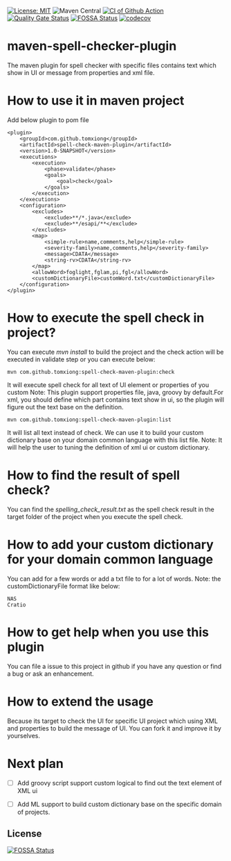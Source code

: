[![License: MIT](https://img.shields.io/badge/License-MIT-blue.svg)](https://raw.githubusercontent.com/tomxiong/spell-check-maven-plugin/main/LICENSE)
![Maven Central](https://img.shields.io/maven-central/v/com.github.tomxiong/spell-check-maven-plugin)
[![CI of Github Action](https://github.com/tomxiong/spell-check-maven-plugin/actions/workflows/maven.yml/badge.svg)](https://github.com/tomxiong/spell-check-maven-plugin/actions/workflows/maven.yml)
[![Quality Gate Status](https://sonarcloud.io/api/project_badges/measure?project=tomxiong_spell-check-maven-plugin&metric=alert_status)](https://sonarcloud.io/dashboard?id=tomxiong_spell-check-maven-plugin)
[![FOSSA Status](https://app.fossa.com/api/projects/git%2Bgithub.com%2Ftomxiong%2Fspell-check-maven-plugin.svg?type=shield)](https://app.fossa.com/projects/git%2Bgithub.com%2Ftomxiong%2Fspell-check-maven-plugin?ref=badge_shield)
[![codecov](https://codecov.io/gh/tomxiong/spell-check-maven-plugin/branch/main/graph/badge.svg?token=70MOH3JK5F)](https://codecov.io/gh/tomxiong/spell-check-maven-plugin)

# maven-spell-checker-plugin
The maven plugin for spell checker with specific files contains text which show in UI or message
 from properties and xml file.

# How to use it in maven project
Add below plugin to pom file
```
<plugin>
    <groupId>com.github.tomxiong</groupId>
    <artifactId>spell-check-maven-plugin</artifactId>
    <version>1.0-SNAPSHOT</version>
    <executions>
        <execution>
            <phase>validate</phase>
            <goals>
                <goal>check</goal>
            </goals>
        </execution>
    </executions>
    <configuration>
        <excludes>
            <exclude>**/*.java</exclude>
            <exclude>**/esapi/**</exclude>
        </excludes>
        <map>
            <simple-rule>name,comments,help</simple-rule>
            <severity-family>name,comments,help</severity-family>
            <message>CDATA</message>
            <string-rv>CDATA</string-rv>
        </map>
        <allowWord>foglight,fglam,pi,fgl</allowWord>
        <customDictionaryFile>customWord.txt</customDictionaryFile>
    </configuration>
</plugin>
```
# How to execute the spell check in project?
You can execute *mvn install* to build the project and the check action will be executed in validate step or you can execute below:
```
mvn com.github.tomxiong:spell-check-maven-plugin:check
```
It will execute spell check for all text of UI element or properties of you custom
Note: This plugin support properties file, java, groovy by default.For xml, you should define which part contains text show in ui, so the plugin will figure out the text base on the definition.  
```
mvn com.github.tomxiong:spell-check-maven-plugin:list
```
It will list all text instead of check. We can use it to build your custom dictionary base on your domain common language with this list file.
Note: It will help the user to tuning the definition of xml ui or custom dictionary.

# How to find the result of spell check?
You can find the _spelling_check_result.txt_ as the spell check result in the target folder of the project when you execute the spell check.

# How to add your custom dictionary for your domain common language
You can add *<allowword>* for a few words or add a txt file to *<customeDictionaryFile>* for a lot of words.
Note: the customDictionaryFile format like below:
```
NAS
Cratio
```

# How to get help when you use this plugin
You can file a issue to this project in github if you have any question or find a bug or ask an enhancement. 

# How to extend the usage
Because its target to check the UI for specific UI project which using XML and properties to build the message of UI.
You can fork it and improve it by yourselves.

# Next plan
- [ ] Add groovy script support custom logical to find out the text element of XML ui
- [ ] Add ML support to build custom dictionary base on the specific domain of projects. 


## License
[![FOSSA Status](https://app.fossa.com/api/projects/git%2Bgithub.com%2Ftomxiong%2Fspell-check-maven-plugin.svg?type=large)](https://app.fossa.com/projects/git%2Bgithub.com%2Ftomxiong%2Fspell-check-maven-plugin?ref=badge_large)
